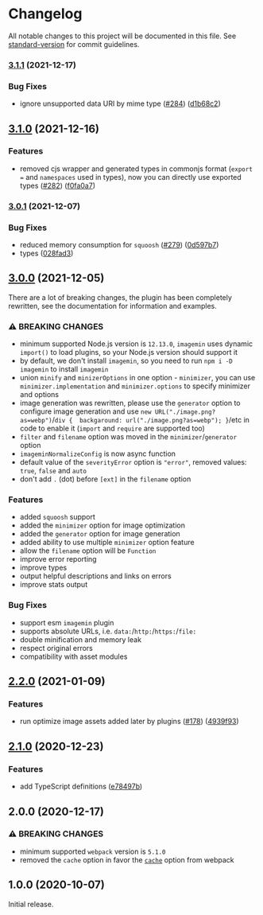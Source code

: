 # Changelog

All notable changes to this project will be documented in this file. See [standard-version](https://github.com/conventional-changelog/standard-version) for commit guidelines.

### [3.1.1](https://github.com/webpack-contrib/image-minimizer-webpack-plugin/compare/v3.1.0...v3.1.1) (2021-12-17)


### Bug Fixes

* ignore unsupported data URI by mime type ([#284](https://github.com/webpack-contrib/image-minimizer-webpack-plugin/issues/284)) ([d1b68c2](https://github.com/webpack-contrib/image-minimizer-webpack-plugin/commit/d1b68c204ab604b37effc6614e939e2e36662095))

## [3.1.0](https://github.com/webpack-contrib/image-minimizer-webpack-plugin/compare/v3.0.1...v3.1.0) (2021-12-16)


### Features

* removed cjs wrapper and generated types in commonjs format (`export =` and `namespaces` used in types), now you can directly use exported types ([#282](https://github.com/webpack-contrib/image-minimizer-webpack-plugin/issues/282)) ([f0fa0a7](https://github.com/webpack-contrib/image-minimizer-webpack-plugin/commit/f0fa0a7fb2531d9e78e37778dae5c0b267724c1b))

### [3.0.1](https://github.com/webpack-contrib/image-minimizer-webpack-plugin/compare/v3.0.0...v3.0.1) (2021-12-07)


### Bug Fixes

* reduced memory consumption for `squoosh` ([#279](https://github.com/webpack-contrib/image-minimizer-webpack-plugin/issues/279)) ([0d597b7](https://github.com/webpack-contrib/image-minimizer-webpack-plugin/commit/0d597b751ca5eda293929ce8d71349572fbf0fb8))
* types ([028fad3](https://github.com/webpack-contrib/image-minimizer-webpack-plugin/commit/028fad3403c890d691ebd636c7f55f6bf801a3b7))

## [3.0.0](https://github.com/webpack-contrib/image-minimizer-webpack-plugin/compare/v2.2.0...v3.0.0) (2021-12-05)

There are a lot of breaking changes, the plugin has been completely rewritten, see the documentation for information and examples.

### ⚠ BREAKING CHANGES

* minimum supported Node.js version is `12.13.0`, `imagemin` uses dynamic `import()` to load plugins, so your Node.js version should support it
* by default, we don't install `imagemin`, so you need to run `npm i -D imagemin` to install `imagemin`
* union `minify` and `minizerOptions` in one option - `minimizer`, you can use `minimizer.implementation` and `minimizer.options` to specify minimizer and options
* image generation was rewritten, please use the `generator` option to configure image generation and use `new URL("./image.png?as=webp")`/`div {  backgaround: url("./image.png?as=webp"); }`/etc in code to enable it (`import` and `require` are supported too)
* `filter` and `filename` option was moved in the `minimizer`/`generator` option
* `imageminNormalizeConfig` is now async function
* default value of the `severityError` option is `"error"`, removed values: `true`, `false` and `auto`
* don't add `.` (dot) before `[ext]` in the `filename` option

### Features

* added `squoosh` support
* added the `minimizer` option for image optimization
* added the `generator` option for image generation
* added ability to use multiple `minimizer` option feature
* allow the `filename` option will be `Function`
* improve error reporting
* improve types
* output helpful descriptions and links on errors
* improve stats output

### Bug Fixes

* support esm `imagemin` plugin
* supports absolute URLs, i.e. `data:`/`http:`/`https:`/`file:`
* double minification and memory leak
* respect original errors
* compatibility with asset modules

## [2.2.0](https://github.com/webpack-contrib/image-minimizer-webpack-plugin/compare/v2.1.0...v2.2.0) (2021-01-09)


### Features

* run optimize image assets added later by plugins ([#178](https://github.com/webpack-contrib/image-minimizer-webpack-plugin/issues/178)) ([4939f93](https://github.com/webpack-contrib/image-minimizer-webpack-plugin/commit/4939f93a55962c5812a693acc5eb441b78fe663c))

## [2.1.0](https://github.com/webpack-contrib/image-minimizer-webpack-plugin/compare/v2.0.0...v2.1.0) (2020-12-23)


### Features

* add TypeScript definitions ([e78497b](https://github.com/webpack-contrib/image-minimizer-webpack-plugin/commit/e78497b3f50d2cfc6368fcdc9de548a7ad76f559))

## 2.0.0 (2020-12-17)


### ⚠ BREAKING CHANGES

* minimum supported `webpack` version is `5.1.0`
* removed the `cache` option in favor the [`cache`](https://webpack.js.org/configuration/other-options/#cache) option from webpack
 
## 1.0.0 (2020-10-07)

Initial release.
